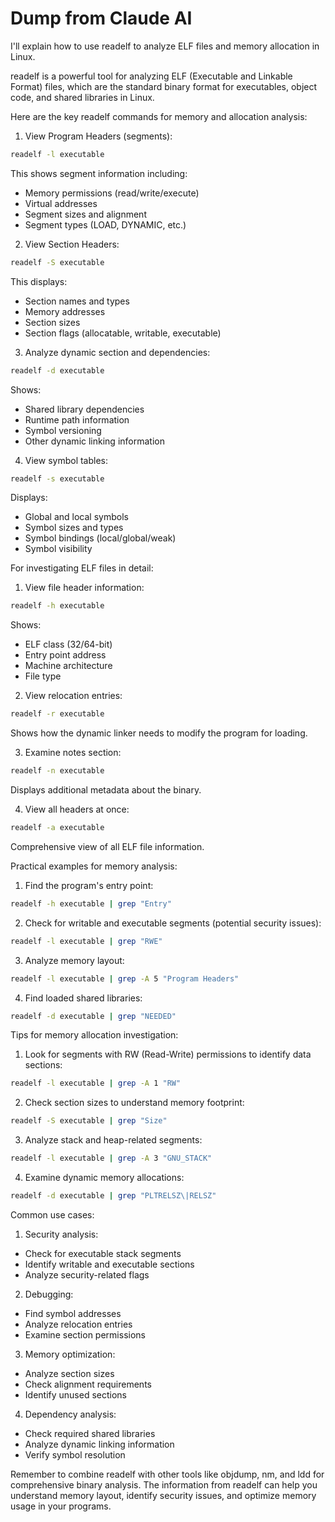 # Dump from Claude AI

I'll explain how to use readelf to analyze ELF files and memory allocation in Linux.

readelf is a powerful tool for analyzing ELF (Executable and Linkable Format) files, which are the standard binary format for executables, object code, and shared libraries in Linux.

Here are the key readelf commands for memory and allocation analysis:

1. View Program Headers (segments):
```bash
readelf -l executable
```
This shows segment information including:
- Memory permissions (read/write/execute)
- Virtual addresses
- Segment sizes and alignment
- Segment types (LOAD, DYNAMIC, etc.)

2. View Section Headers:
```bash
readelf -S executable
```
This displays:
- Section names and types
- Memory addresses
- Section sizes
- Section flags (allocatable, writable, executable)

3. Analyze dynamic section and dependencies:
```bash
readelf -d executable
```
Shows:
- Shared library dependencies
- Runtime path information
- Symbol versioning
- Other dynamic linking information

4. View symbol tables:
```bash
readelf -s executable
```
Displays:
- Global and local symbols
- Symbol sizes and types
- Symbol bindings (local/global/weak)
- Symbol visibility

For investigating ELF files in detail:

1. View file header information:
```bash
readelf -h executable
```
Shows:
- ELF class (32/64-bit)
- Entry point address
- Machine architecture
- File type

2. View relocation entries:
```bash
readelf -r executable
```
Shows how the dynamic linker needs to modify the program for loading.

3. Examine notes section:
```bash
readelf -n executable
```
Displays additional metadata about the binary.

4. View all headers at once:
```bash
readelf -a executable
```
Comprehensive view of all ELF file information.

Practical examples for memory analysis:

1. Find the program's entry point:
```bash
readelf -h executable | grep "Entry"
```

2. Check for writable and executable segments (potential security issues):
```bash
readelf -l executable | grep "RWE"
```

3. Analyze memory layout:
```bash
readelf -l executable | grep -A 5 "Program Headers"
```

4. Find loaded shared libraries:
```bash
readelf -d executable | grep "NEEDED"
```

Tips for memory allocation investigation:

1. Look for segments with RW (Read-Write) permissions to identify data sections:
```bash
readelf -l executable | grep -A 1 "RW"
```

2. Check section sizes to understand memory footprint:
```bash
readelf -S executable | grep "Size"
```

3. Analyze stack and heap-related segments:
```bash
readelf -l executable | grep -A 3 "GNU_STACK"
```

4. Examine dynamic memory allocations:
```bash
readelf -d executable | grep "PLTRELSZ\|RELSZ"
```

Common use cases:

1. Security analysis:
- Check for executable stack segments
- Identify writable and executable sections
- Analyze security-related flags

2. Debugging:
- Find symbol addresses
- Analyze relocation entries
- Examine section permissions

3. Memory optimization:
- Analyze section sizes
- Check alignment requirements
- Identify unused sections

4. Dependency analysis:
- Check required shared libraries
- Analyze dynamic linking information
- Verify symbol resolution

Remember to combine readelf with other tools like objdump, nm, and ldd for comprehensive binary analysis. The information from readelf can help you understand memory layout, identify security issues, and optimize memory usage in your programs.
